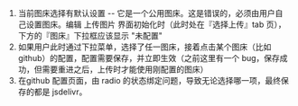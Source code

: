 1. 当前图床选择有默认设置 -- 它是一个公用图床。这是错误的，必须由用户自己设置图床。编辑 上传图片 界面初始化时（此时处在『选择上传』tab 页），下方的『图床』下拉框应该显示 "未配置"
2. 如果用户此时通过下拉菜单，选择了任一图床，接着点击某个图床（比如 github）的配置，配置需要保存，并立即生效（之前这里有一个 bug，保存成功，但需要重进之后，上传时才能使用刚配置的图床）
3. 在github 配置页面，由 radio 的状态绑定问题，导致无论选择哪一项，最终保存的都是 jsdelivr。
